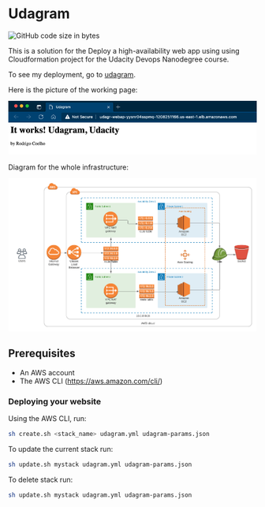 # Udagram
![GitHub code size in bytes](https://img.shields.io/github/languages/code-size/rodrigomcoelho/udacity-deploy-cloudformation)

This is a solution for the Deploy a high-availability web app using using Cloudformation project for the Udacity Devops Nanodegree course.

To see my deployment, go to [udagram](http://udagr-webap-yysnr04sspmq-1208251166.us-east-1.elb.amazonaws.com/).

Here is the picture of the working page:

![loadbalance](loadbalance.png)

Diagram for the whole infrastructure:

![image info](./udagram.png)

## Prerequisites
- An AWS account
- The AWS CLI (https://aws.amazon.com/cli/)

### Deploying your website
Using the AWS CLI, run:

```bash
sh create.sh <stack_name> udagram.yml udagram-params.json
```

To update the current stack run:
```bash
sh update.sh mystack udagram.yml udagram-params.json
```

To delete stack run:
```bash
sh update.sh mystack udagram.yml udagram-params.json
```

